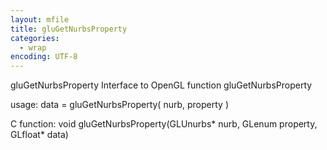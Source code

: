 ```yaml
---
layout: mfile
title: gluGetNurbsProperty
categories:
  - wrap
encoding: UTF-8
---
```


gluGetNurbsProperty  Interface to OpenGL function gluGetNurbsProperty

usage:  data = gluGetNurbsProperty( nurb, property )

C function:  void gluGetNurbsProperty(GLUnurbs\* nurb, GLenum property, GLfloat\* data)